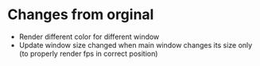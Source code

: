 # Changes from orginal

* Render different color for different window
* Update window size changed when main window changes its size only (to properly render fps in correct position)

